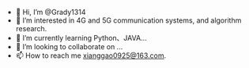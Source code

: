- 👋 Hi, I’m @Grady1314
- 👀 I’m interested in 4G and 5G communication systems, and algorithm research.
- 🌱 I’m currently learning Python、JAVA...
- 💞️ I’m looking to collaborate on ...
- 📫 How to reach me xianggao0925@163.com.

<!---
Grady1314/Grady1314 is a ✨ special ✨ repository because its `README.md` (this file) appears on your GitHub profile.
You can click the Preview link to take a look at your changes.
--->
